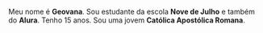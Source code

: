 Meu nome é **Geovana**.
Sou estudante da escola **Nove de Julho** e também do **Alura**.
Tenho 15 anos. 
Sou uma jovem **Católica Apostólica Romana**.
